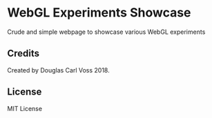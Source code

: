 # WebGL Experiments Showcase

Crude and simple webpage to showcase various WebGL experiments

## Credits
Created by Douglas Carl Voss 2018.

## License

MIT License